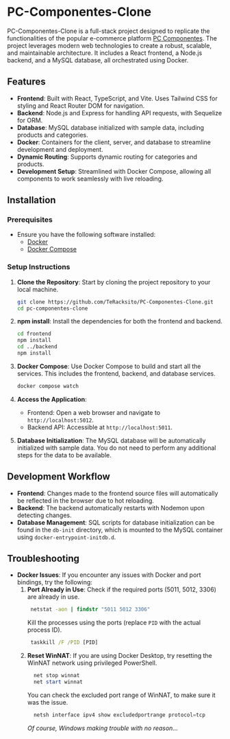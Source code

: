 # PC-Componentes-Clone

PC-Componentes-Clone is a full-stack project designed to replicate the functionalities of the popular e-commerce platform [PC Componentes](https://www.pccomponentes.com). The project leverages modern web technologies to create a robust, scalable, and maintainable architecture. It includes a React frontend, a Node.js backend, and a MySQL database, all orchestrated using Docker.

## Features

- **Frontend**: Built with React, TypeScript, and Vite. Uses Tailwind CSS for styling and React Router DOM for navigation.
- **Backend**: Node.js and Express for handling API requests, with Sequelize for ORM.
- **Database**: MySQL database initialized with sample data, including products and categories.
- **Docker**: Containers for the client, server, and database to streamline development and deployment.
- **Dynamic Routing**: Supports dynamic routing for categories and products.
- **Development Setup**: Streamlined with Docker Compose, allowing all components to work seamlessly with live reloading.

## Installation

### Prerequisites

- Ensure you have the following software installed:
  - [Docker](https://docs.docker.com/get-docker/)
  - [Docker Compose](https://docs.docker.com/compose/install/)

### Setup Instructions

1. **Clone the Repository**: Start by cloning the project repository to your local machine.

   ```bash
   git clone https://github.com/TeRacksito/PC-Componentes-Clone.git
   cd pc-componentes-clone
   ```

2. **npm install**: Install the dependencies for both the frontend and backend.

   ```bash
   cd frontend
   npm install
   cd ../backend
   npm install
   ```

3. **Docker Compose**: Use Docker Compose to build and start all the services. This includes the frontend, backend, and database services.

   ```bash
   docker compose watch
   ```

4. **Access the Application**:

   - Frontend: Open a web browser and navigate to `http://localhost:5012`.
   - Backend API: Accessible at `http://localhost:5011`.

5. **Database Initialization**: The MySQL database will be automatically initialized with sample data. You do not need to perform any additional steps for the data to be available.

## Development Workflow

- **Frontend**: Changes made to the frontend source files will automatically be reflected in the browser due to hot reloading.
- **Backend**: The backend automatically restarts with Nodemon upon detecting changes.
- **Database Management**: SQL scripts for database initialization can be found in the `db-init` directory, which is mounted to the MySQL container using `docker-entrypoint-initdb.d`.

## Troubleshooting

- **Docker Issues**: If you encounter any issues with Docker and port bindings, try the following:
  1. **Port Already in Use**: Check if the required ports (5011, 5012, 3306) are already in use.
     ```cmd
      netstat -aon | findstr "5011 5012 3306"
     ```
     Kill the processes using the ports (replace `PID` with the actual process ID).
     ```cmd
      taskkill /F /PID [PID]
     ```
  2. **Reset WinNAT**: If you are using Docker Desktop, try resetting the WinNAT network using privileged PowerShell.
     ```powershell
       net stop winnat
       net start winnat
     ```
     You can check the excluded port range of WinNAT, to make sure it was the issue.
     ```powershell
       netsh interface ipv4 show excludedportrange protocol=tcp
     ```
     _Of course, Windows making trouble with no reason..._
